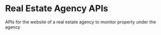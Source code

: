 # Real Estate Agency APIs
 APIs for the website of a real estate agency to monitor property under the agency
